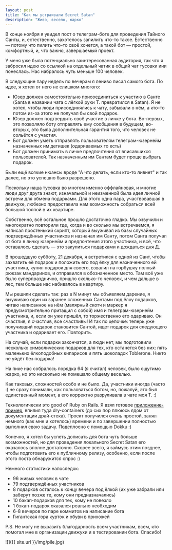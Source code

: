 ```yaml
---
layout: post
title: "Как мы устраивали Secret Satan"
description: "Живо, весело, жарко"
---
```


В конце ноября я увидел пост о телеграм-боте для проведения Тайного Санты, и, естественно, захотелось запилить что-то такое. Естественно — потому что пилить что-то своё хочется, а такой бот — простой, комфортный, и, что важно, завершаемый проект.

У меня уже была потенциально заинтересованная аудитория, так что я забросил идею со ссылкой на отдельный чатик в общий чат тусовки иии понеслась. Нас набралось чуть меньше 100 человек.

В следующие пару недель по вечерам я лениво писал самого бота. По идее, я хотел от него не слишком многого:

- Юзер должен самостоятельно присоединиться к участию в Санте (Santa в названии чата с лёгкой руки Т. превратился в Satan). Я не хотел, чтобы люди присоединялись к чату, забывали о нём, а кто-то потом из-за этого не получал бы свой подарок.
- Юзер должен подтвердить своё участие в личке у бота. Во-первых, это позволяло боту отправлять ему сообщения в будущем, во-вторых, это была дополнительная гарантия того, что человек не сольётся с участия.
- Бот должен уметь отправлять пользователям телеграм-юзернейм назначенных им детишек (одариваемых то есть)
- Бот должен принимать в личке предпочтения от вписавшихся пользователей. Так назначенным им Сантам будет проще выбрать подарок.

Были ещё всякие нюансы вроде "А что делать, если кто-то ливнет" и так далее, но это успешно было разрешено.

Поскольку наша тусовка во многом именно оффлайновая, и многие люди друг друга знают, изначальной и неизменной была идея личной встречи для обмена подарками. Для этого одна пара, участвовавшая в движухе, любезно предоставила нам возможность собраться всей большой толпой в их квартире.

Собственно, всё остальное прошло достаточно гладко. Мы озвучили и многократно повторили где, когда и во сколько мы встречаемся, я написал простенький скрипт, который выуживал из базы случайных подтверждённых участников и назначал им Санту, потом Санта получал от бота в личку юзернейм и предпочтения этого участника, и всё, что оставалось сделать — это закупиться подарками и дождаться дня Д.

В прошедшую субботу, 21 декабря, я встретился с одной из Сант, чтобы захватить её подарок и положить его под ёлку для назначенного ей участника, купил подарок для своего, взвалил на горбушку полный рюкзак мандаринов, и отправился в обозначенное место. Там всё уже было суперпразднично, пришло сколько-то человек, и чем дальше в лес, тем больше нас набивалось в квартиру.

Мы решили сделать так: раз в N минут мы объявляем дарение, я выуживаю один из заранее сложенных Сантами под ёлку подарков, читаю написанное на нём (малярный скотч и маркер я предусмотрительно притащил с собой) имя и телеграм-юзернейм участника, и, если он уже пришёл, то торжественно его одариваю. Он счастлив, я счастлив, все счастливы! И так по цепочке: теперь уже получивший подарок становится Сантой, ищет подарок для следующего участника и одаривает его. Повторить.

На случай, если подарки закончатся, а люди нет, мы подготовили несколько символических подарков для тех, кто останется без них: пять маленьких ёлкоподобных кипарисов и пять шоколадок Toblerone. Никто не уйдёт без подарка!

На пике нас собралось порядка 64 (я считал) человек, было ощутимо жарко, но это нисколько не помешало общему веселью.

Как таковых, сложностей особо и не было. Да, участники иногда (часто :) не сразу понимали, как пользоваться ботом, но, пожалуй, это был единственный момент, а его корректно разруливала в чате моя Т. :)

Технологически это good ol' Ruby on Rails. Я взял готовое [приложение-пример](https://github.com/telegram-bot-rb/telegram_bot_app), впилил туда dry-containers (до сих пор плююсь ядом от документации драй-стека). Проект получился очень простой, занял немного (как мне и хотелось) времени и по завершении полностью выполнил свою задачу. Подеплоено с помощью Dokku :)

Конечно, я хотел бы успеть дописать для бота чуть больше возможностей, но для проведения локального Secret Satan его оказалось вполне достаточно. Скорее всего, я займусь этим позднее, чтобы подготовить его к публичному релизу, особенно, если после этого поста обнаружится спрос :)

Немного статистики напоследок:

- 96 живых человек в чате
- 79 подтверждённых участников
- 8 подарков осталось к концу вечера под ёлкой (их уже забрали или заберут позже те, кому они предназначались)
- 10 бэкап-подарков для тех, кому не повезло
- 1 бэкап-подарок оказался реально необходим
- 6-8 вечеров по паре коммитов на написание бота
- Гигантская гора курток и обуви в прихожей

P.S. Не могу не выразить благодарность всем участникам, всем, кто помогал мне в организации движухи и в тестировании бота. Спасибо!

![]({{ site.url }}/img/pile.jpg)
